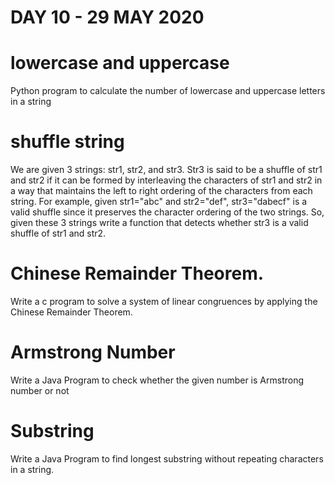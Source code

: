 # DAY 10 - 29 MAY 2020
 
# lowercase and uppercase
  Python program to calculate the number of lowercase and uppercase letters in a string 

# shuffle string
   We are given 3 strings: str1, str2, and str3. Str3 is said to be a shuffle of str1 and str2 if it can be formed by interleaving the characters of str1 and str2 in a way that maintains the left to right ordering of the characters from each string. For example, given str1="abc" and str2="def", str3="dabecf" is a valid shuffle since it preserves the character ordering of the two strings. So, given these 3 strings write a function that detects whether str3 is a valid shuffle of str1 and str2.

# Chinese Remainder Theorem.
  Write a c program to solve a system of linear congruences by applying the Chinese Remainder Theorem.

# Armstrong Number
  Write a Java Program to check whether the given number is Armstrong number or not
  
# Substring
  Write a Java Program to find longest substring without repeating characters in a string.
